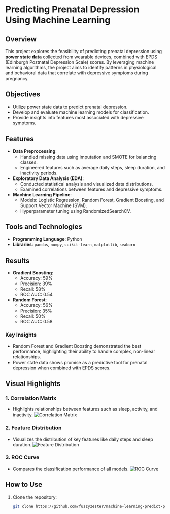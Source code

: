 # Predicting Prenatal Depression Using Machine Learning

## Overview
This project explores the feasibility of predicting prenatal depression using **power state data** collected from wearable devices, combined with EPDS (Edinburgh Postnatal Depression Scale) scores. By leveraging machine learning algorithms, the project aims to identify patterns in physiological and behavioral data that correlate with depressive symptoms during pregnancy.

## Objectives
- Utilize power state data to predict prenatal depression.
- Develop and evaluate machine learning models for classification.
- Provide insights into features most associated with depressive symptoms.

## Features
- **Data Preprocessing**:
  - Handled missing data using imputation and SMOTE for balancing classes.
  - Engineered features such as average daily steps, sleep duration, and inactivity periods.
- **Exploratory Data Analysis (EDA)**:
  - Conducted statistical analysis and visualized data distributions.
  - Examined correlations between features and depressive symptoms.
- **Machine Learning Pipeline**:
  - Models: Logistic Regression, Random Forest, Gradient Boosting, and Support Vector Machine (SVM).
  - Hyperparameter tuning using RandomizedSearchCV.

## Tools and Technologies
- **Programming Language**: Python
- **Libraries**: `pandas`, `numpy`, `scikit-learn`, `matplotlib`, `seaborn`

## Results
- **Gradient Boosting**:
  - Accuracy: 59%
  - Precision: 39%
  - Recall: 58%
  - ROC AUC: 0.54
- **Random Forest**:
  - Accuracy: 56%
  - Precision: 35%
  - Recall: 50%
  - ROC AUC: 0.58

### Key Insights
- Random Forest and Gradient Boosting demonstrated the best performance, highlighting their ability to handle complex, non-linear relationships.
- Power state data shows promise as a predictive tool for prenatal depression when combined with EPDS scores.

## Visual Highlights
### 1. **Correlation Matrix**
- Highlights relationships between features such as sleep, activity, and inactivity.
![Correlation Matrix](https://raw.githubusercontent.com/fuzzyzester/machine-learning-predict-prenatal-depression/main/screenshots/correlation-matrix.png)

### 2. **Feature Distribution**
- Visualizes the distribution of key features like daily steps and sleep duration.
![Feature Distribution](https://raw.githubusercontent.com/fuzzyzester/machine-learning-predict-prenatal-depression/main/screenshots/feature-distribution.png)

### 3. **ROC Curve** 
- Compares the classification performance of all models.
![ROC Curve](https://raw.githubusercontent.com/fuzzyzester/machine-learning-predict-prenatal-depression/main/screenshots/roc-curve.png)

## How to Use
1. Clone the repository:
   ```bash
   git clone https://github.com/fuzzyzester/machine-learning-predict-prenatal-depression.git

